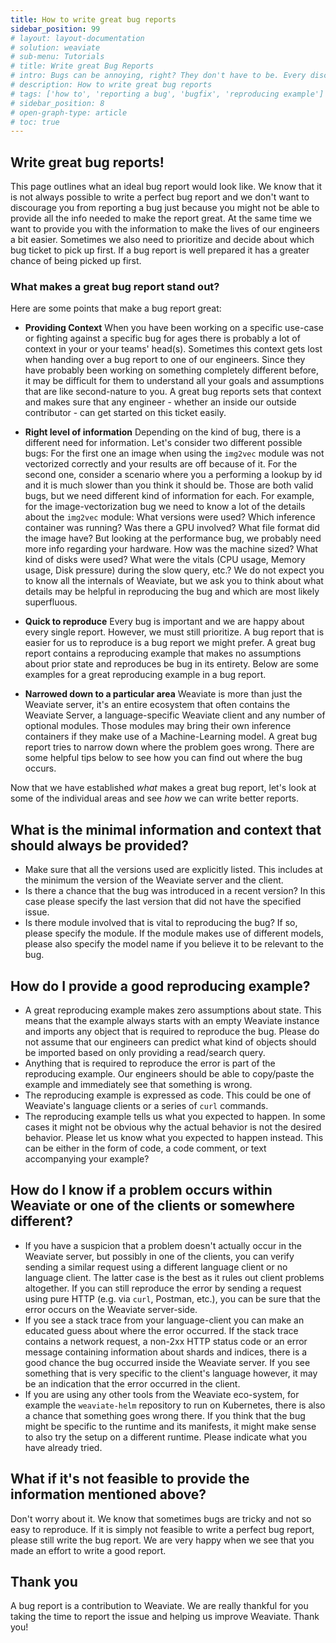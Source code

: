 ```yaml
---
title: How to write great bug reports
sidebar_position: 99
# layout: layout-documentation
# solution: weaviate
# sub-menu: Tutorials
# title: Write great Bug Reports
# intro: Bugs can be annoying, right? They don't have to be. Every discovered bug is a chance to help make Weaviate better. We are happy about bug reports because they highlight that we missed something and help us make sure an issue will never occur again. For our engineers to quickly identify and fix a bug there is some information that we may need. This tutorial is about how to write a great bug report.
# description: How to write great bug reports
# tags: ['how to', 'reporting a bug', 'bugfix', 'reproducing example']
# sidebar_position: 8
# open-graph-type: article
# toc: true
---
```

<badges/>

## Write great bug reports!

This page outlines what an ideal bug report would look like. We know that it is
not always possible to write a perfect bug report and we don't want to
discourage you from reporting a bug just because you might not be able to
provide all the info needed to make the report great. At the same time we want
to provide you with the information to make the lives of our engineers a bit
easier. Sometimes we also need to prioritize and decide about which bug ticket
to pick up first. If a bug report is well prepared it has a greater chance of
being picked up first.

### What makes a great bug report stand out?

Here are some points that make a bug report great:

- **Providing Context**
  When you have been working on a specific use-case or fighting against a
  specific bug for ages there is probably a lot of context in your or your
  teams' head(s). Sometimes this context gets lost when handing over a bug
  report to one of our engineers. Since they have probably been working on
  something completely different before, it may be difficult for them to
  understand all your goals and assumptions that are like second-nature to you.
  A great bug reports sets that context and makes sure that any engineer -
  whether an inside our outside contributor - can get started on this ticket
  easily.

- **Right level of information**
  Depending on the kind of bug, there is a different need for information.
  Let's consider two different possible bugs: For the first one an image when
  using the `img2vec` module was not vectorized correctly and your results are
  off because of it. For the second one, consider a scenario where you a
  performing a lookup by id and it is much slower than you think it should be.
  Those are both valid bugs, but we need different kind of information for
  each. For example, for the image-vectorization bug we need to know a lot of
  the details about the `img2vec` module: What versions were used? Which
  inference container was running? Was there a GPU involved? What file format
  did the image have? But looking at the performance bug, we probably need more
  info regarding your hardware. How was the machine sized? What kind of disks
  were used? What were the vitals (CPU usage, Memory usage, Disk pressure)
  during the slow query, etc.? We do not expect you to know all the internals
  of Weaviate, but we ask you to think about what details may be helpful in
  reproducing the bug and which are most likely superfluous.
  
- **Quick to reproduce**
  Every bug is important and we are happy about every single report. However,
  we must still prioritize. A bug report that is easier for us to reproduce is
  a bug report we might prefer. A great bug report contains a reproducing
  example that makes no assumptions about prior state and reproduces be bug in
  its entirety. Below are some examples for a great reproducing example in a
  bug report.

  
- **Narrowed down to a particular area**
  Weaviate is more than just the Weaviate server, it's an entire ecosystem that
  often contains the Weaviate Server, a language-specific Weaviate client and
  any number of optional modules. Those modules may bring their own inference
  containers if they make use of a Machine-Learning model. A great bug report
  tries to narrow down where the problem goes wrong. There are some helpful
  tips below to see how you can find out where the bug occurs.

Now that we have established *what* makes a great bug report, let's look at
some of the individual areas and see *how* we can write better reports.

## What is the minimal information and context that should always be provided?

- Make sure that all the versions used are explicitly listed. This includes at
  the minimum the version of the Weaviate server and the client.
- Is there a chance that the bug was introduced in a recent version? In this
  case please specify the last version that did not have the specified issue.
- Is there module involved that is vital to reproducing the bug? If so, please
  specify the module. If the module makes use of different models, please also
  specify the model name if you believe it to be relevant to the bug.

## How do I provide a good reproducing example?

- A great reproducing example makes zero assumptions about state. This means
  that the example always starts with an empty Weaviate instance and imports
  any object that is required to reproduce the bug. Please do not assume that
  our engineers can predict what kind of objects should be imported based on
  only providing a read/search query.
- Anything that is required to reproduce the error is part of the reproducing
  example. Our engineers should be able to copy/paste the example and
  immediately see that something is wrong.
- The reproducing example is expressed as code. This could be one of Weaviate's
  language clients or a series of `curl` commands.
- The reproducing example tells us what you expected to happen. In some cases
  it might not be obvious why the actual behavior is not the desired behavior.
  Please let us know what you expected to happen instead. This can be either in
  the form of code, a code comment, or text accompanying your example?

## How do I know if a problem occurs within Weaviate or one of the clients or somewhere different?

- If you have a suspicion that a problem doesn't actually occur in the Weaviate
  server, but possibly in one of the clients, you can verify sending a similar
  request using a different language client or no language client. The latter
  case is the best as it rules out client problems altogether. If you can
  still reproduce the error by sending a request using pure HTTP (e.g. via
  `curl`, Postman, etc.), you can be sure that the error occurs on the Weaviate
  server-side.
- If you see a stack trace from your language-client you can make an educated
  guess about where the error occurred. If the stack trace contains a network
  request, a non-2xx HTTP status code or an error message containing
  information about shards and indices, there is a good chance the bug occurred
  inside the Weaviate server. If you see something that is very specific to the
  client's language however, it may be an indication that the error occurred in
  the client.
- If you are using any other tools from the Weaviate eco-system, for example
  the `weaviate-helm` repository to run on Kubernetes, there is also a chance
  that something goes wrong there. If you think that the bug might be specific
  to the runtime and its manifests, it might make sense to also try the setup
  on a different runtime. Please indicate what you have already tried.

## What if it's not feasible to provide the information mentioned above?

Don't worry about it. We know that sometimes bugs are tricky and not so easy to
reproduce. If it is simply not feasible to write a perfect bug report, please
still write the bug report. We are very happy when we see that you made an
effort to write a good report. 

## Thank you

A bug report is a contribution to Weaviate. We are really thankful for you
taking the time to report the issue and helping us improve Weaviate. Thank you!
